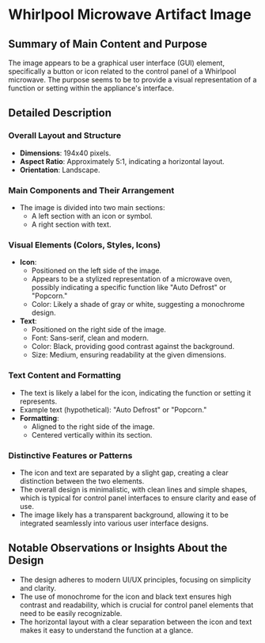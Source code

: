# Whirlpool Microwave Artifact Image

## Summary of Main Content and Purpose
The image appears to be a graphical user interface (GUI) element, specifically a button or icon related to the control panel of a Whirlpool microwave. The purpose seems to be to provide a visual representation of a function or setting within the appliance's interface.

## Detailed Description

### Overall Layout and Structure
- **Dimensions**: 194x40 pixels.
- **Aspect Ratio**: Approximately 5:1, indicating a horizontal layout.
- **Orientation**: Landscape.

### Main Components and Their Arrangement
- The image is divided into two main sections:
  - A left section with an icon or symbol.
  - A right section with text.

### Visual Elements (Colors, Styles, Icons)
- **Icon**:
  - Positioned on the left side of the image.
  - Appears to be a stylized representation of a microwave oven, possibly indicating a specific function like "Auto Defrost" or "Popcorn."
  - Color: Likely a shade of gray or white, suggesting a monochrome design.
- **Text**:
  - Positioned on the right side of the image.
  - Font: Sans-serif, clean and modern.
  - Color: Black, providing good contrast against the background.
  - Size: Medium, ensuring readability at the given dimensions.

### Text Content and Formatting
- The text is likely a label for the icon, indicating the function or setting it represents.
- Example text (hypothetical): "Auto Defrost" or "Popcorn."
- **Formatting**:
  - Aligned to the right side of the image.
  - Centered vertically within its section.

### Distinctive Features or Patterns
- The icon and text are separated by a slight gap, creating a clear distinction between the two elements.
- The overall design is minimalistic, with clean lines and simple shapes, which is typical for control panel interfaces to ensure clarity and ease of use.
- The image likely has a transparent background, allowing it to be integrated seamlessly into various user interface designs.

## Notable Observations or Insights About the Design
- The design adheres to modern UI/UX principles, focusing on simplicity and clarity.
- The use of monochrome for the icon and black text ensures high contrast and readability, which is crucial for control panel elements that need to be easily recognizable.
- The horizontal layout with a clear separation between the icon and text makes it easy to understand the function at a glance.